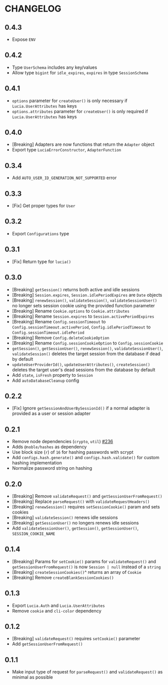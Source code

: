 # CHANGELOG

## 0.4.3

- Expose `ENV` 

## 0.4.2

- Type `UserSchema` includes any key/values
- Allow type `bigint` for `idle_expires`, `expires` in type `SessionSchema`

## 0.4.1

- `options` parameter for `createUser()` is only necessary if `Lucia.UserAttributes` has keys
- `options.attributes` parameter for `createUser()` is only required if `Lucia.UserAttributes` has keys

## 0.4.0

- [Breaking] Adapters are now functions that return the `Adapter` object
- Export type `LuciaErrorConstructor`, `AdapterFunction`

## 0.3.4

- Add `AUTO_USER_ID_GENERATION_NOT_SUPPORTED` error

## 0.3.3

- [Fix] Get proper types for `User`

## 0.3.2

- Export `Configurations` type

## 0.3.1

- [Fix] Return type for `lucia()`

## 0.3.0

- [Breaking] `getSession()` returns both active and idle sessions
- [Breaking] `Session.expires`, `Session.idlePeriodExpires` are `Date` objects
- [Breaking] `renewSession()`, `validateSession()`, `validateSessionUser()` no longer sets session cookie using the provided function parameter
- [Breaking] Rename `Cookie.options` to `Cookie.attributes`
- [Breaking] Rename `Session.expires` to `Session.activePeriodExpires`
- [Breaking] Rename `Config.sessionTimeout` to `Config.sessionTimeout.activePeriod`, `Config.idlePeriodTimeout` to `Config.sessionTimeout.idlePeriod`
- [Breaking] Remove `Config.deleteCookieOption`
- [Breaking] Rename `Config.sessionCookieOption` to `Config.sessionCookie`
- `getSession()`, `getSessionUser()`, `renewSession()`, `validateSessionUser()`, `validateSession()` deletes the target session from the database if dead by default
- `updateUserProviderId()`, `updateUserAttributes()`, `createSession()` deletes the target user's dead sessions from the database by default
- Add `state`, `isFresh` property to `Session`
- Add `autoDatabaseCleanup` config

## 0.2.2

- [Fix] Ignore `getSessionAndUserBySessionId()` if a normal adapter is provided as a user or session adapter

## 0.2.1

- Remove node dependencies (`crypto`, `util`) [#236](https://github.com/pilcrowOnPaper/lucia-auth/issues/236)
- Adds `@noble/hashes` as dependency
- Use block size (`r`) of `16` for hashing passwords with scrypt
- Add `configs.hash.generate()` and `configs.hash.validate()` for custom hashing implementation
- Normalize password string on hashing

## 0.2.0

- [Breaking] Remove `validateRequest()` and `getSessionUserFromRequest()`
- [Breaking] Replace `parseRequest()` with `validateRequestHeaders()`
- [Breaking] `renewSession()` requires `setSessionCookie()` param and sets cookies
- [Breaking] `validateSession()` renews idle sessions
- [Breaking] `getSessionUser()` no longers renews idle sessions
- Add `validateSessionUser()`, `getSession()`, `getSessionUser()`, `SESSION_COOKIE_NAME`

## 0.1.4

- [Breaking] Params for `setCookie()` params for `validateRequest()` and `getSessionUserFromRequest()` is now `Session | null` instead of a `string`
- [Breaking] `createSessionCookies()`^ returns an array of `Cookie`
- [Breaking] Remove `createBlankSessionCookies()`

## 0.1.3

- Export `Lucia.Auth` and `Lucia.UserAttributes`
- Remove `cookie` and `cli-color` dependency

## 0.1.2

- [Breaking] `validateRequest()` requires `setCookie()` parameter
- Add `getSessionUserFromRequest()`

## 0.1.1

- Make input type of request for `parseRequest()` and `validateRequest()` as minimal as possible
